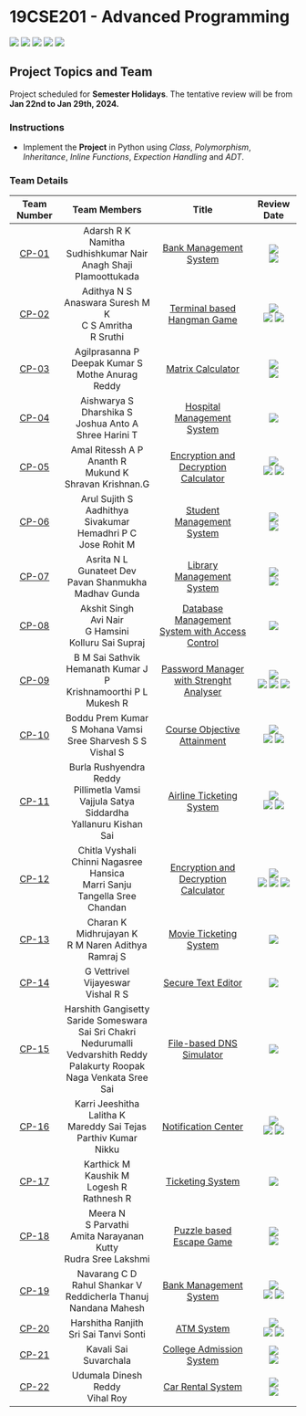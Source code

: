 # 19CSE201 - Advanced Programming 
![](https://img.shields.io/badge/Batch-22CYS-lightgreen) ![](https://img.shields.io/badge/UG-blue) ![](https://img.shields.io/badge/Subject-AdP-blue)
![](https://img.shields.io/badge/-HPOJ-brown) ![](https://img.shields.io/badge/Additional_Coverage-Code_Review-purple)  <br/>

## Project Topics and Team

Project scheduled for **Semester Holidays**. The tentative review will be from **Jan 22nd to Jan 29th, 2024.**

### Instructions

- Implement the **Project** in Python using _Class_, _Polymorphism_, _Inheritance_, _Inline Functions_, _Expection Handling_ and _ADT_.

### Team Details
   
| Team Number | Team Members | Title |  Review Date |
|:-----------:|:------------:|:------------:|:--------:|
|    [CP-01](Project_Submission/CP-01)    | Adarsh R K <br/> Namitha Sudhishkumar Nair <br/> Anagh Shaji Plamoottukada | [Bank Management System](Project_Submission/CP-01) | ![](https://img.shields.io/badge/Completed-22_Jan-gold) <br/> ![](https://img.shields.io/badge/-List_&_Dictornary-brown) |
|    [CP-02](Project_Submission/CP-02)    | Adithya N S <br/> Anaswara Suresh M K <br/> C S Amritha <br/> R Sruthi | [Terminal based Hangman Game](Project_Submission/CP-02) |  ![](https://img.shields.io/badge/Completed-22_Jan-gold) <br/> ![](https://img.shields.io/badge/-Inheritance-brown) ![](https://img.shields.io/badge/-File_Handling-brown) |
|    [CP-03](Project_Submission/CP-03)    | Agilprasanna P <br/> Deepak Kumar S <br/> Mothe Anurag Reddy | [Matrix Calculator](Project_Submission/CP-03) |  ![](https://img.shields.io/badge/Completed-22_Jan-gold) <br/> ![](https://img.shields.io/badge/-File_Handling-brown) |
|    [CP-04](Project_Submission/CP-04)    | Aishwarya S <br/> Dharshika S <br/> Joshua Anto A <br/> Shree Harini T | [Hospital Management System](Project_Submission/CP-04) |  ![](https://img.shields.io/badge/-29_Jan-gold) |
|    [CP-05](Project_Submission/CP-05)    | Amal Ritessh A P <br/> Ananth R <br/> Mukund K <br/> Shravan Krishnan.G | [Encryption and Decryption Calculator](Project_Submission/CP-05) |  ![](https://img.shields.io/badge/Completed-22_Jan-gold) <br/> ![](https://img.shields.io/badge/-Inheritance-brown) ![](https://img.shields.io/badge/-File_Handling-brown) |
|    [CP-06](Project_Submission/CP-06)    | Arul Sujith S<br/> Aadhithya Sivakumar <br/> Hemadhri P C <br/> Jose Rohit M | [Student Management System](Project_Submission/CP-06) | ![](https://img.shields.io/badge/Completed-23_Jan-gold) <br/> ![](https://img.shields.io/badge/-File_Handling-brown) |
|    [CP-07](Project_Submission/CP-07)    | Asrita N L <br/> Gunateet Dev <br/> Pavan Shanmukha Madhav Gunda | [Library Management System](Project_Submission/CP-07)  | ![](https://img.shields.io/badge/Completed-23_Jan-gold) <br/>  ![](https://img.shields.io/badge/-Class-brown) |
|    [CP-08](Project_Submission/CP-08)    | Akshit Singh <br/> Avi Nair <br/> G Hamsini <br/> Kolluru Sai Supraj | [Database Management System with Access Control](Project_Submission/CP-08) |  ![](https://img.shields.io/badge/-29_Jan-gold) |
|    [CP-09](Project_Submission/CP-09)    | B M Sai Sathvik <br/> Hemanath Kumar J P <br/> Krishnamoorthi P L <br/> Mukesh R | [Password Manager with Strenght Analyser](Project_Submission/CP-09) | ![](https://img.shields.io/badge/Completed-23_Jan-gold) <br/> ![](https://img.shields.io/badge/-Inheritance-brown) ![](https://img.shields.io/badge/-File_Handling-brown) ![](https://img.shields.io/badge/-Hashing-brown) |
|    [CP-10](Project_Submission/CP-10)    | Boddu Prem Kumar <br/> S Mohana Vamsi <br/> Sree Sharvesh S S <br/> Vishal S | [Course Objective Attainment](Project_Submission/CP-10) | ![](https://img.shields.io/badge/Completed-23_Jan-gold) <br/> ![](https://img.shields.io/badge/-Inheritance-brown) ![](https://img.shields.io/badge/-File_Handling-brown) |
|    [CP-11](Project_Submission/CP-11)    | Burla Rushyendra Reddy <br/> Pillimetla Vamsi <br/> Vajjula Satya Siddardha <br/> Yallanuru Kishan Sai | [Airline Ticketing System](Project_Submission/CP-11) | ![](https://img.shields.io/badge/Completed-24_Jan-gold) <br/> ![](https://img.shields.io/badge/-Class-brown) ![](https://img.shields.io/badge/-File_Handling-brown) |
|    [CP-12](Project_Submission/CP-12)    | Chitla Vyshali <br/> Chinni Nagasree Hansica <br/> Marri Sanju <br/> Tangella Sree Chandan | [Encryption and Decryption Calculator](Project_Submission/CP-12) | ![](https://img.shields.io/badge/Completed-24_Jan-gold) <br/> ![](https://img.shields.io/badge/-Inheritance-brown)  ![](https://img.shields.io/badge/-Polymorphism-brown) ![](https://img.shields.io/badge/-Exception_Handling-brown) |
|    [CP-13](Project_Submission/CP-13)    | Charan K <br/> Midhrujayan K <br/> R M Naren Adithya <br/> Ramraj S | [Movie Ticketing System](Project_Submission/CP-13) |  ![](https://img.shields.io/badge/-29_Jan-gold) |
|    [CP-14](Project_Submission/CP-14)    | G Vettrivel <br/> Vijayeswar <br/> Vishal R S | [Secure Text Editor](Project_Submission/CP-14) | ![](https://img.shields.io/badge/-24_Jan-gold) |
|    [CP-15](Project_Submission/CP-15)    | Harshith Gangisetty <br/> Saride Someswara Sai Sri Chakri <br/> Nedurumalli Vedvarshith Reddy <br/> Palakurty Roopak Naga Venkata Sree Sai | [File-based DNS Simulator](Project_Submission/CP-15) | ![](https://img.shields.io/badge/-24_Jan-gold) | 
|    [CP-16](Project_Submission/CP-16)    | Karri Jeeshitha <br/> Lalitha K <br/> Mareddy Sai Tejas <br/> Parthiv Kumar Nikku | [Notification Center](Project_Submission/CP-16) | ![](https://img.shields.io/badge/Completed-24_Jan-gold) <br/> ![](https://img.shields.io/badge/-Class-brown) ![](https://img.shields.io/badge/-File_Handling-brown)  |
|    [CP-17](Project_Submission/CP-17)    | Karthick M <br/> Kaushik M <br/> Logesh R <br/> Rathnesh R | [Ticketing System](Project_Submission/CP-17) | ![](https://img.shields.io/badge/-25_Jan-gold) |
|    [CP-18](Project_Submission/CP-18)   | Meera N <br/> S Parvathi <br/> Amita Narayanan Kutty <br/> Rudra Sree Lakshmi | [Puzzle based Escape Game](Project_Submission/CP-18) | ![](https://img.shields.io/badge/Completed-23_Jan-gold) <br/> ![](https://img.shields.io/badge/-File_Handling-brown) |
|    [CP-19](Project_Submission/CP-19)     | Navarang C D <br/> Rahul Shankar V <br/> Reddicherla Thanuj <br/> Nandana Mahesh | [Bank Management System](Project_Submission/CP-19) | ![](https://img.shields.io/badge/Completed-24_Jan-gold) <br/>  ![](https://img.shields.io/badge/-Class-brown) ![](https://img.shields.io/badge/-File_Handling-brown) |
|    [CP-20](Project_Submission/CP-20)     | Harshitha Ranjith <br/> Sri Sai Tanvi Sonti | [ATM System](Project_Submission/CP-20) | ![](https://img.shields.io/badge/Completed-24_Jan-gold) <br/>  ![](https://img.shields.io/badge/-Class-brown) ![](https://img.shields.io/badge/-Exception_Handling-brown) |
|    [CP-21](Project_Submission/CP-21)     | Kavali Sai Suvarchala | [College Admission System](Project_Submission/CP-21) | ![](https://img.shields.io/badge/Completed-24_Jan-gold) <br/>  ![](https://img.shields.io/badge/-Inheritance-brown) |
|    [CP-22](Project_Submission/CP-22)     | Udumala Dinesh Reddy <br> Vihal Roy | [Car Rental System](Project_Submission/CP-22) | ![](https://img.shields.io/badge/Completed-24_Jan-gold) <br/>  ![](https://img.shields.io/badge/-Class-brown) |


